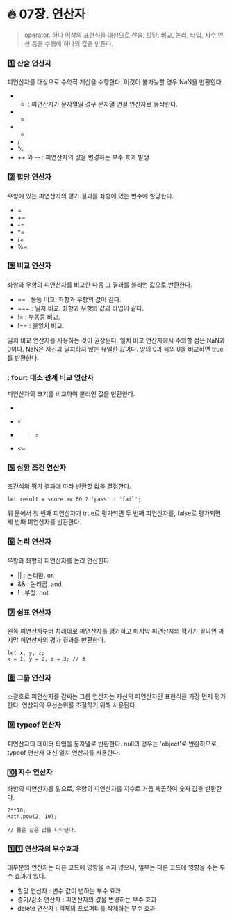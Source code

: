 # :fire: 07장. 연산자

> operator.
> 하나 이상의 표현식을 대상으로 산술, 할당, 비교, 논리, 타입, 지수 연산 등을 수행해 하나의 값을 만든다.

### :one: 산술 연산자

피연산자를 대상으로 수학적 계산을 수행한다. 이것이 불가능할 경우 NaN을 반환한다.

- + : 피연산자가 문자열일 경우 문자열 연결 연산자로 동작한다.
- -
- *
- /
- %
- ++ 와 -- : 피연산자의 값을 변경하는 부수 효과 발생

### :two: 할당 연산자

우항에 있는 피연산자의 평가 결과를 좌항에 있는 변수에 할당한다.

- =
- +=
- -=
- *=
- /=
- %=

### :three: 비교 연산자

좌항과 우항의 피연산자를 비교한 다음 그 결과를 불리언 값으로 반환한다.

- ==  : 동등 비교. 좌항과 우항의 값이 같다.
- === : 일치 비교. 좌항과 우항의 값과 타입이 같다.
- !=  : 부동등 비교.
- !== : 불일치 비교.

일치 비교 연산자를 사용하는 것이 권장된다.
일치 비교 연산자에서 주의할 점은 NaN과 0이다.
NaN은 자신과 일치하지 않는 유일한 값이다.
양의 0과 음의 0을 비교하면 true를 반환한다.

### : four: 대소 관계 비교 연산자

피연산자의 크기를 비교하여 불리언 값을 반환한다.

- >
- <
- >=
- <=

### :five: 삼항 조건 연산자

조건식의 평가 결과에 따라 반환할 값을 결정한다.

```
let result = score >= 60 ? 'pass' : 'fail';
```

위 문에서 첫 번째 피연산자가 true로 평가되면 두 번째 피연산자를, false로 평가되면 세 번째 피연산자를 반환한다.

### :six: 논리 연산자

우항과 좌항의 피연산자를 논리 연산한다.

- || : 논리합. or.
- && : 논리곱. and.
- !  : 부정. not.

### :seven: 쉼표 연산자

왼쪽 피연산자부터 차례대로 피연산자를 평가하고 마지막 피연산자의 평가가 끝나면 마지막 피연산자의 평가 결과를 반환한다.

```
let x, y, z;
x = 1, y = 2, z = 3; // 3
```

### :eight: 그룹 연산자

소괄호로 피연산자를 감싸는 그룹 연산자는 자신의 피연산자인 표현식을 가장 먼저 평가한다. 연산자의 우선순위를 조절하기 위해 사용된다.

### :nine: typeof 연산자

피연산자의 데이터 타입을 문자열로 반환한다.
null의 경우는 'object'로 반환하므로, typeof 연산자 대신 일치 연산자를 사용한다.

### 🔟 지수 연산자

좌항의 피연산자를 밑으로, 우항의 피연산자를 지수로 거듭 제곱하여 숫자 값을 반환한다.

```
2**10;
Math.pow(2, 10);

// 둘은 같은 값을 나타낸다.
```

### :one::one: 연산자의 부수효과

대부분의 연산자는 다른 코드에 영향을 주지 않으나, 일부는 다른 코드에 영향을 주는 부수 효과가 있다.

- 할당 연산자 : 변수 값이 변하는 부수 효과
- 증가/감소 연산자 : 피연산자의 값을 변경하는 부수 효과
- delete 연산자 : 객체의 프로퍼티를 삭제하는 부수 효과


